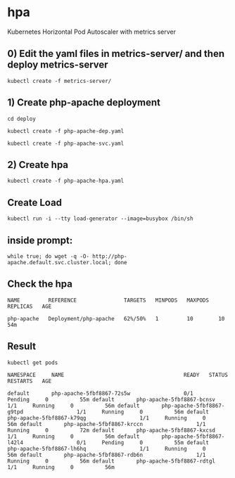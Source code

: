 # hpa
Kubernetes Horizontal Pod Autoscaler with metrics server


## 0) Edit the yaml files in metrics-server/ and then deploy metrics-server
`kubectl create -f metrics-server/`


## 1) Create php-apache deployment 
`cd deploy`

`kubectl create -f php-apache-dep.yaml`

`kubectl create -f php-apache-svc.yaml`


## 2) Create hpa
`kubectl create -f php-apache-hpa.yaml`


## Create Load
`kubectl run -i --tty load-generator --image=busybox /bin/sh`

## inside prompt:
`while true; do wget -q -O- http://php-apache.default.svc.cluster.local; done`


## Check the hpa
`NAME         REFERENCE               TARGETS   MINPODS   MAXPODS   REPLICAS   AGE`

`php-apache   Deployment/php-apache   62%/50%   1         10        10         54m`

## Result
`kubectl get pods`

`NAMESPACE     NAME                                      READY   STATUS      RESTARTS   AGE`

`default       php-apache-5fbf8867-72s5w                 0/1     Pending     0          55m
default       php-apache-5fbf8867-bcnsv                 1/1     Running     0          56m
default       php-apache-5fbf8867-g9tpd                 1/1     Running     0          56m
default       php-apache-5fbf8867-k79qg                 1/1     Running     0          56m
default       php-apache-5fbf8867-krccn                 1/1     Running     0          72m
default       php-apache-5fbf8867-kxcsd                 1/1     Running     0          56m
default       php-apache-5fbf8867-l42l4                 0/1     Pending     0          55m
default       php-apache-5fbf8867-lh6hq                 1/1     Running     0          56m
default       php-apache-5fbf8867-rdb6n                 1/1     Running     0          56m
default       php-apache-5fbf8867-rdtgl                 1/1     Running     0          56m`

